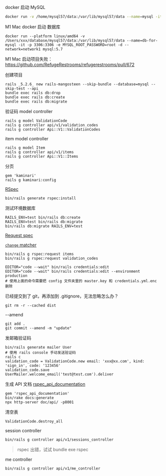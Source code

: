 docker 启动 MySQL

```bash
docker run -v /home/mysql57/data:/var/lib/mysql57/data --name=mysql -it -p 3306:3306 -e MYSQL_ROOT_PASSWORD=root -d mysql:5.7
```

M1 Mac docker 启动 数据库
```
docker run --platform linux/amd64 -v /Users/xxx/database/mysql57/data:/var/lib/mysql57/data --name=db-for-mysql -it -p 3306:3306 -e MYSQL_ROOT_PASSWORD=root -d --network=network1 mysql:5.7
```

M1 Mac 启动项目失败：https://github.com/RefugeRestrooms/refugerestrooms/pull/672

创建项目

```
rails _5.2.6_ new rails-mangosteen --skip-bundle --database=mysql --skip-test --api
bundle exec rails db:drop
bundle exec rails db:create
bundle exec rails db:migrate
```

验证码 model controller

```
rails g model ValidationCode
rails g controller api/v1/validation_codes
rails g controller Api::V1::ValidationCodes
```

item model controller

```
rails g model Item
rails g controller api/v1/items
rails g controller Api::V1::Items
```

分页

```
gem 'kaminari'
rails g kaminari:config
```

[RSpec](https://github.com/rspec/rspec-rails/tree/5-1-maintenance)

```
bin/rails generate rspec:install
```

测试环境数据库

```
RAILS_ENV=test bin/rails db:create
RAILS_ENV=test bin/rails db:migrate
bin/rails db:migrate RAILS_ENV=test
```

[Request spec](https://relishapp.com/rspec/rspec-rails/docs/request-specs/request-spec)

[`change` matcher](https://relishapp.com/rspec/rspec-expectations/docs/built-in-matchers/change-matcher)

```
bin/rails g rspec:request items
bin/rails g rspec:request validation_codes
```

```
EDITOR="code --wait" bin/rails credentials:edit
EDITOR="code --wait" bin/rails credentials:edit --environment production
# 使用上面的命令需要把 config 文件夹里的 master.key 和 credentials.yml.enc 删除
```

已经提交到了 git，再添加到 .gitignore，无法忽略怎么办？
```
git rm -r --cached dist
```

--amend
```
git add .
git commit --amend -m "update"
```

发邮箱验证码
```
bin/rails generate mailer User
# 使用 rails console 手动发送验证码
rails c
validation_code = ValidationCode.new email: 'xxx@xx.com', kind: 'sign_in', code: '123456'
validation_code.save
UserMailer.welcome_email('test@test.com').deliver
```

生成 API 文档 [rspec_api_documentation](https://github.com/zipmark/rspec_api_documentation)
```
gem 'rspec_api_documentation'
bin/rake docs:generate
npx http-server doc/api/ -p8001
```

清空表
```
ValidationCode.destroy_all
```

session controller
```
bin/rails g controller api/v1/sessions_controller
```

> rspec 出错，试试 bundle exe rspec

me controller
```
bin/rails g controller api/v1/me_controller
```